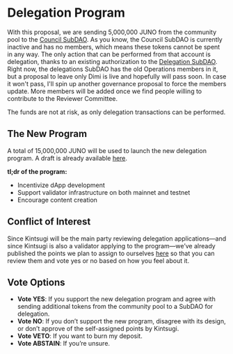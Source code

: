 # Delegation Program

With this proposal, we are sending 5,000,000 JUNO from the community pool to the [Council SubDAO](https://daodao.zone/dao/juno1nmezpepv3lx45mndyctz2lzqxa6d9xzd2xumkxf7a6r4nxt0y95qypm6c0/treasury). As you know, the Council SubDAO is currently inactive and has no members, which means these tokens cannot be spent in any way. The only action that can be performed from that account is delegation, thanks to an existing authorization to the [Delegation SubDAO](https://daodao.zone/dao/juno1ehayefjmlty0zvqdjs2l7tkamtgq3jpuucrjjs568lhapxjcd3xs6rf8ma/home). Right now, the delegations SubDAO has the old Operations members in it, but a proposal to leave only Dimi is live and hopefully will pass soon. In case it won't pass, I'll spin up another governance proposal to force the members update. More members will be added once we find people willing to contribute to the Reviewer Committee.

The funds are not at risk, as only delegation transactions can be performed.

## The New Program

A total of 15,000,000 JUNO will be used to launch the new delegation program. A draft is already available [here](https://github.com/CosmosContracts/delegations/pull/3/files).

**tl;dr of the program:**

- Incentivize dApp development
- Support validator infrastructure on both mainnet and testnet
- Encourage content creation

## Conflict of Interest

Since Kintsugi will be the main party reviewing delegation applications—and since Kintsugi is also a validator applying to the program—we’ve already published the points we plan to assign to ourselves [here](https://github.com/CosmosContracts/delegations/blob/1f6a2df570c853509032135e2cf0ef1baed2f008/policy/delegations.md#kintsugi-validator--conflict-of-interest) so that you can review them and vote yes or no based on how you feel about it.

## Vote Options

- **Vote YES**: If you support the new delegation program and agree with sending additional tokens from the community pool to a SubDAO for delegation.
- **Vote NO**: If you don’t support the new program, disagree with its design, or don’t approve of the self-assigned points by Kintsugi.
- **Vote VETO**: If you want to burn my deposit.
- **Vote ABSTAIN**: If you’re unsure.
